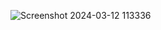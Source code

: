 ![Screenshot 2024-03-12 113336](https://github.com/akshatrajivsinha/To_Do_List/assets/114165910/48175a88-5f56-4a7b-b34b-e5c9d4fb4030)
